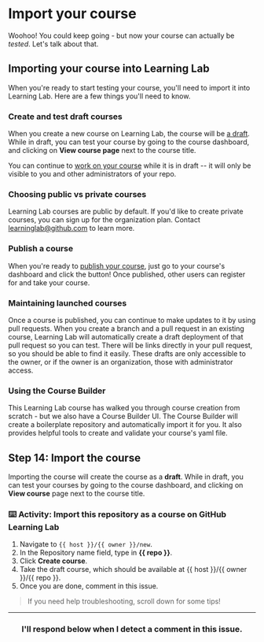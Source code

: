 # Import your course

Woohoo! You could keep going - but now your course can actually be _tested_. Let's talk about that.

## Importing your course into Learning Lab

When you're ready to start testing your course, you'll need to import it into Learning Lab. Here are a few things you'll need to know.

### Create and test draft courses

When you create a new course on Learning Lab, the course will be [a draft](https://lab.github.com/docs/testing).  While in draft, you can test your course by going to the course dashboard, and clicking on **View course page** next to the course title.

You can continue to [work on your course](https://lab.github.com/docs/testing#test-your-course) while it is in draft -- it will only be visible to you and other administrators of your repo.

### Choosing public vs private courses

Learning Lab courses are public by default. If you'd like to create private courses, you can sign up for the organization plan. Contact learninglab@github.com to learn more.

### Publish a course

When you're ready to [publish your course](https://lab.github.com/docs/publishing), just go to your course's dashboard and click the button! Once published, other users can register for and take your course.

### Maintaining launched courses

Once a course is published, you can continue to make updates to it by using pull requests. When you create a branch and a pull request in an existing course, Learning Lab will automatically create a draft deployment of that pull request so you can test. There will be links directly in your pull request, so you should be able to find it easily. These drafts are only accessible to the owner, or if the owner is an organization, those with administrator access.

### Using the Course Builder

This Learning Lab course has walked you through course creation from scratch - but we also have a Course Builder UI. The Course Builder will create a boilerplate repository and automatically import it for you. It also provides helpful tools to create and validate your course's yaml file. 

## Step 14: Import the course

Importing the course will create the course as a **draft**. While in draft, you can test your courses by going to the course dashboard, and clicking on **View course** page next to the course title.

### :keyboard: Activity: Import this repository as a course on GitHub Learning Lab

1. Navigate to `{{ host }}/{{ owner }}/new`.
2. In the Repository name field, type in **{{ repo }}**.
3. Click **Create course**.
4. Take the draft course, which should be available at {{ host }}/{{ owner }}/{{ repo }}.
5. Once you are done, comment in this issue.

> If you need help troubleshooting, scroll down for some tips!

<hr>
<h3 align="center">I'll respond below when I detect a comment in this issue.</h3>
